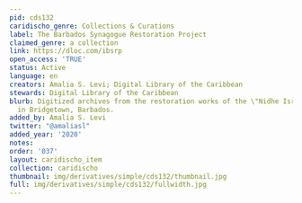 ```yaml
---
pid: cds132
caridischo_genre: Collections & Curations
label: The Barbados Synagogue Restoration Project
claimed_genre: a collection
link: https://dloc.com/ibsrp
open_access: 'TRUE'
status: Active
language: en
creators: Amalia S. Levi; Digital Library of the Caribbean
stewards: Digital Library of the Caribbean
blurb: Digitized archives from the restoration works of the \"Nidhe Israel\" Synagogue
  in Bridgetown, Barbados.
added_by: Amalia S. Levi
twitter: "@amaliasl"
added_year: '2020'
notes: 
order: '037'
layout: caridischo_item
collection: caridischo
thumbnail: img/derivatives/simple/cds132/thumbnail.jpg
full: img/derivatives/simple/cds132/fullwidth.jpg
---
```

